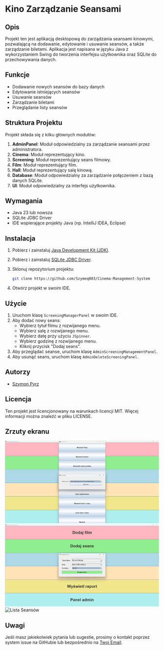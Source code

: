 # Kino Zarządzanie Seansami

## Opis

Projekt ten jest aplikacją desktopową do zarządzania seansami kinowymi, pozwalającą na dodawanie, edytowanie i usuwanie seansów, a także zarządzanie biletami. Aplikacja jest napisana w języku Java z wykorzystaniem Swing do tworzenia interfejsu użytkownika oraz SQLite do przechowywania danych.

## Funkcje

- Dodawanie nowych seansów do bazy danych
- Edytowanie istniejących seansów
- Usuwanie seansów
- Zarządzanie biletami
- Przeglądanie listy seansów

## Struktura Projektu

Projekt składa się z kilku głównych modułów:

1. **AdminPanel**: Moduł odpowiedzialny za zarządzanie seansami przez administratora.
2. **Cinema**: Moduł reprezentujący kino.
3. **Screening**: Moduł reprezentujący seans filmowy.
4. **Film**: Moduł reprezentujący film.
5. **Hall**: Moduł reprezentujący salę kinową.
6. **Database**: Moduł odpowiedzialny za zarządzanie połączeniem z bazą danych SQLite.
7. **UI**: Moduł odpowiedzialny za interfejs użytkownika.

## Wymagania

- Java 23 lub nowsza
- SQLite JDBC Driver
- IDE wspierające projekty Java (np. IntelliJ IDEA, Eclipse)

## Instalacja

1. Pobierz i zainstaluj [Java Development Kit (JDK)](https://www.oracle.com/java/technologies/javase-jdk11-downloads.html).
2. Pobierz i zainstaluj [SQLite JDBC Driver](https://github.com/xerial/sqlite-jdbc).
3. Sklonuj repozytorium projektu:

    ```bash
    git clone https://github.com/Szymeq003/Cinema-Management-System
    ```
4. Otwórz projekt w swoim IDE.

## Użycie

1. Uruchom klasę `ScreeningManagerPanel` w swoim IDE.
2. Aby dodać nowy seans:
   - Wybierz tytuł filmu z rozwijanego menu.
   - Wybierz salę z rozwijanego menu.
   - Wybierz datę przy użyciu `JSpinner`.
   - Wybierz godzinę z rozwijanego menu.
   - Kliknij przycisk "Dodaj seans".
3. Aby przeglądać seanse, uruchom klasę `AdminScreeningManagementPanel`.
4. Aby usunąć seans, uruchom klasę `AdminDeleteScreeningPanel`.

## Autorzy

- [Szymon Pyrz](https://github.com/Szymeq003/)

## Licencja

Ten projekt jest licencjonowany na warunkach licencji MIT. Więcej informacji można znaleźć w pliku LICENSE.

## Zrzuty ekranu

![Zarządzanie Seansami](./screenshots/screening_management.png)
![Dodawanie Seansu](./screenshots/add_screening.png)
![Lista Seansów](./screenshots/list_screenings.png)

## Uwagi

Jeśli masz jakiekolwiek pytania lub sugestie, prosimy o kontakt poprzez system issue na GitHubie lub bezpośrednio na [Twoj Email](szymon.pyrz03@gmail.com).
